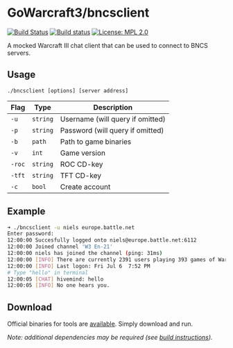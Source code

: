 GoWarcraft3/bncsclient
===========
[![Build Status](https://travis-ci.org/nielsAD/gowarcraft3.svg?branch=master)](https://travis-ci.org/nielsAD/gowarcraft3)
[![Build status](https://ci.appveyor.com/api/projects/status/a5cecrpfo0pe14ux/branch/master?svg=true)](https://ci.appveyor.com/project/nielsAD/gowarcraft3)
[![License: MPL 2.0](https://img.shields.io/badge/License-MPL%202.0-brightgreen.svg)](https://opensource.org/licenses/MPL-2.0)

A mocked Warcraft III chat client that can be used to connect to BNCS servers.

Usage
-----

`./bncsclient [options] [server address]`

| Flag |  Type  | Description |
|------|--------|-------------|
|`-u`  |`string`|Username (will query if omitted)|
|`-p`  |`string`|Password (will query if omitted)|
|`-b`  |`path`  |Path to game binaries|
|`-v`  |`int`   |Game version|
|`-roc`|`string`|ROC CD-key|
|`-tft`|`string`|TFT CD-key|
|`-c`  |`bool`  |Create account|

Example
-------

```bash
➜ ./bncsclient -u niels europe.battle.net
Enter password:
12:00:00 Succesfully logged onto niels@europe.battle.net:6112
12:00:00 Joined channel 'W3 En-21'
12:00:00 niels has joined the channel (ping: 31ms)
12:00:00 [INFO] There are currently 2391 users playing 393 games of Warcraft III The Frozen Throne, and 15384 users playing 11699 games on Battle.net.
12:00:00 [INFO] Last logon: Fri Jul 6  7:52 PM
# Type "hello" in terminal
12:00:05 [CHAT] hivemind: hello
12:00:05 [INFO] No one hears you.
```

Download
--------

Official binaries for tools are [available](https://github.com/nielsAD/gowarcraft3/releases/latest). Simply download and run.

_Note: additional dependencies may be required (see [build instructions](/README.md#build))._
